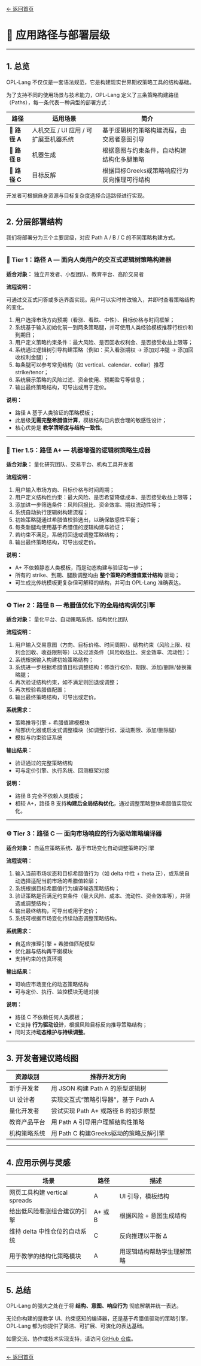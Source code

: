 [← 返回首页](index.md)

# 🚀 应用路径与部署层级

---

## 1. 总览

OPL‑Lang 不仅仅是一套语法规范，它是构建现实世界期权策略工具的结构基础。

为了支持不同的使用场景与技术能力，OPL‑Lang 定义了三条策略构建路径（Paths），每一条代表一种典型的部署方式：

| 路径 | 适用场景 | 简介 |
|------|----------|------|
| 🔹 **路径 A** | 人机交互 / UI 应用 / 可扩展至机器系统 | 基于逻辑树的策略构建流程，由交易者意图引导 |
| 🔸 **路径 B** | 机器生成 | 根据意图与约束条件，自动构建结构化多腿策略 |
| 🔺 **路径 C** | 目标反解 | 根据目标Greeks或策略响应行为反向推理可行结构 |

开发者可根据自身资源与目标复杂度选择合适路径进行实现。

---

## 2. 分层部署结构

我们将部署分为三个主要层级，对应 Path A / B / C 的不同策略构建方式。

---

### 🧩 Tier 1：路径 A — 面向人类用户的交互式逻辑树策略构建器

**适合对象：** 独立开发者、小型团队、教育平台、高阶交易者

**流程说明：**

可通过交互式问答或多选界面实现。用户可以实时修改输入，并即时查看策略结构的变化。

1. 用户选择市场方向预期（看涨、看跌、中性）、目标价格与时间框架；
2. 系统基于输入初始化前一到两条策略腿，并可使用人类经验模板推荐行权价和到期日；
3. 用户定义策略约束条件：最大风险、是否回收权利金、是否接受收益上限等；
4. 系统通过逻辑树引导构建策略（例如：买入看涨期权 → 添加对冲腿 → 添加回收权利金腿）；
5. 每条腿可以参考常见结构（如 vertical、calendar、collar）推荐 strike/tenor；
6. 系统展示策略的风险过滤、资金使用、预期盈亏等信息；
7. 输出最终策略结构，可导出或用于定价。

**说明：**

- 路径 A 基于人类验证的策略模板；
- 此层级**无需完整希腊值计算**，模板结构已内嵌合理的敏感性设计；
- 核心优势是 **教学清晰度与结构一致性**。

---

### 🧩 Tier 1.5：路径 A+ — 机器增强的逻辑树策略生成器

**适合对象：** 量化研究团队、交易平台、机构工具开发者

**流程说明：**

1. 用户输入市场方向、目标价格与时间周期；
2. 用户定义结构性约束：最大风险、是否希望降低成本、是否接受收益上限等；
3. 添加进一步筛选条件：风险回报比、资金效率、期权流动性等；
4. 系统自动执行逻辑树构建流程；
5. 初始策略腿通过希腊值校验选出，以确保敏感性平衡；
6. 每条新腿均使用基于希腊值的逻辑构建与验证；
7. 若约束不满足，系统将回退或调整策略结构；
8. 输出最终策略结构，可导出或定价。

**说明：**

- A+ 不依赖静态人类模板，而是动态构建与验证每一步；
- 所有的 strike、到期、腿数调整均由 **整个策略的希腊值累计结构** 驱动；
- 可生成比传统模板更复杂但可解释的结构，并可由 OPL‑Lang 准确表达。

---

### ⚙️ Tier 2：路径 B — 希腊值优化下的全局结构调优引擎

**适合对象：** 量化平台、自动策略系统、结构优化团队

**流程说明：**

1. 用户输入交易意图（方向、目标价格、时间周期）、结构约束（风险上限、权利金回收、收益限制等）以及过滤条件（风险收益比、资金效率、流动性）；
2. 系统根据输入构建初始策略结构；
3. 系统进一步根据希腊值目标调整结构：修改行权价、期限、添加/删除/替换策略腿；
4. 再次验证结构约束，如不满足则回退或调整；
5. 再次校验希腊值配置；
6. 输出最终策略结构，可导出或定价。

**系统需求：**

- 策略推导引擎 + 希腊值建模模块
- 局部优化器或启发式调整模块（如调整行权、滚动期限、添加/删除腿）
- 模拟与约束验证系统

**输出结果：**

- 验证通过的完整策略结构
- 可与定价引擎、执行系统、回测框架对接

**说明：**

- 路径 B 完全不依赖人类模板；
- 相较 A+，路径 B 支持**构建后全局结构优化**，通过调整策略整体希腊值实现优化。

---

### ⚙️ Tier 3：路径 C — 面向市场响应的行为驱动策略编译器

**适合对象：** 自适应策略系统、基于市场变化自动调整策略的引擎

**流程说明：**

1. 输入当前市场状态和目标希腊值行为（如 delta 中性 + theta 正），或系统自动选择适配当前市场的希腊值轮廓；
2. 系统根据目标希腊值行为编译候选策略结构；
3. 验证策略是否满足约束条件（最大风险、成本、流动性、资金效率等），并筛选或调整结构；
4. 输出最终结构，可导出或用于定价；
5. 系统可根据市场变化持续动态调整策略结构。

**系统需求：**

- 自适应推理引擎 + 希腊值匹配模型
- 优化器与结构再平衡模块
- 支持约束的仿真环境

**输出结果：**

- 可响应市场变化的动态策略结构
- 可与定价、执行、监控模块无缝对接

**说明：**

- 路径 C 不依赖任何人类模板；
- 它支持 **行为驱动设计**，根据风险目标反向推导策略结构；
- 同时支持**动态维护与持续调整**。
---

## 3. 开发者建议路线图

| 资源级别 | 推荐开发方向 |
|----------|--------------|
| 新手开发者 | 用 JSON 构建 Path A 的原型逻辑树 |
| UI 设计者 | 实现交互式“策略引导器”，基于 Path A |
| 量化开发者 | 尝试实现 Path A+ 或路径 B 的初步原型 |
| 教育产品平台 | 用 Path A 引导用户理解结构性策略 |
| 机构策略系统 | 用 Path C 构建Greeks驱动的策略反解引擎 |

---

## 4. 应用示例与灵感

| 场景 | 路径 | 描述 |
|------|------|------|
| 网页工具构建 vertical spreads | A | UI 引导，模板结构 |
| 给出低风险看涨组合建议的引擎 | A+ 或 B | 根据风险 + 意图生成结构 |
| 维持 delta 中性仓位的自动系统 | C | 反向推理以平衡 Δ |
| 用于教学的结构化策略模块 | A | 用逻辑结构帮助学生理解策略 |

---

## 5. 总结

OPL‑Lang 的强大之处在于将 **结构、意图、响应行为** 彻底解耦并统一表达。

无论你构建的是教学 UI、约束感知的编译器，还是基于希腊值驱动的策略引擎，  
OPL‑Lang 都为你提供了简洁、可扩展、可演化的表达基础。

如需交流、协作或技术实现支持，请访问 [GitHub 仓库](https://github.com/whispersofzephyr/OPL-Lang)。

---

[← 返回首页](index.md)

